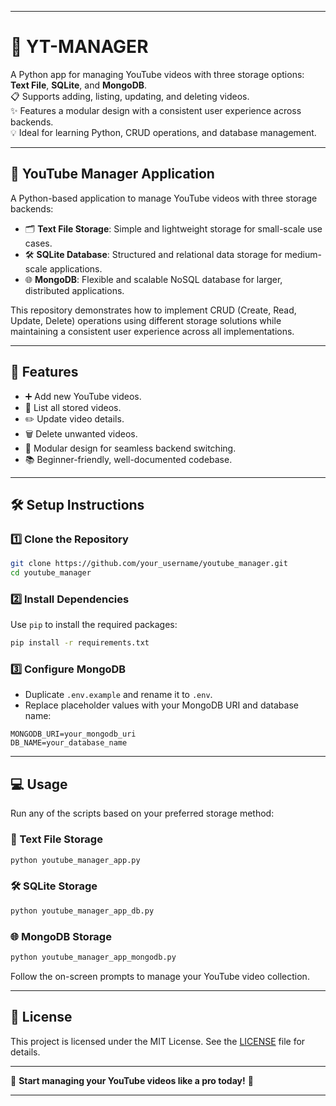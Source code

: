 
---

# 🎥 YT-MANAGER  

A Python app for managing YouTube videos with three storage options: **Text File**, **SQLite**, and **MongoDB**.  
📋 Supports adding, listing, updating, and deleting videos.  
✨ Features a modular design with a consistent user experience across backends.  
💡 Ideal for learning Python, CRUD operations, and database management.  

---

## 📖 **YouTube Manager Application**  

A Python-based application to manage YouTube videos with three storage backends:  

- 🗂️ **Text File Storage**: Simple and lightweight storage for small-scale use cases.  
- 🛠️ **SQLite Database**: Structured and relational data storage for medium-scale applications.  
- 🌐 **MongoDB**: Flexible and scalable NoSQL database for larger, distributed applications.  

This repository demonstrates how to implement CRUD (Create, Read, Update, Delete) operations using different storage solutions while maintaining a consistent user experience across all implementations.  

---

## 🚀 **Features**  

- ➕ Add new YouTube videos.  
- 📝 List all stored videos.  
- ✏️ Update video details.  
- 🗑️ Delete unwanted videos.  
- 🔄 Modular design for seamless backend switching.  
- 📚 Beginner-friendly, well-documented codebase.  

---

## 🛠️ **Setup Instructions**  

### 1️⃣ Clone the Repository  

```bash
git clone https://github.com/your_username/youtube_manager.git
cd youtube_manager
```

### 2️⃣ Install Dependencies  

Use `pip` to install the required packages:  

```bash
pip install -r requirements.txt
```

### 3️⃣ Configure MongoDB  

- Duplicate `.env.example` and rename it to `.env`.  
- Replace placeholder values with your MongoDB URI and database name:  

```env
MONGODB_URI=your_mongodb_uri
DB_NAME=your_database_name
```

---

## 💻 **Usage**  

Run any of the scripts based on your preferred storage method:  

### 📂 Text File Storage  

```bash
python youtube_manager_app.py
```

### 🛠️ SQLite Storage  

```bash
python youtube_manager_app_db.py
```

### 🌐 MongoDB Storage  

```bash
python youtube_manager_app_mongodb.py
```

Follow the on-screen prompts to manage your YouTube video collection.  

---

## 📝 **License**  

This project is licensed under the MIT License. See the [LICENSE](LICENSE) file for details.  

---

🎉 **Start managing your YouTube videos like a pro today!** 🎉  

---
